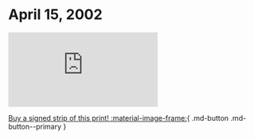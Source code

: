 # April 15, 2002

![](https://www.achewood.com/comic.php?date=04152002)

[Buy a signed strip of this print! :material-image-frame:](https://achewood-holiday-pop-up.myshopify.com/products/strip#04152002){ .md-button .md-button--primary }
